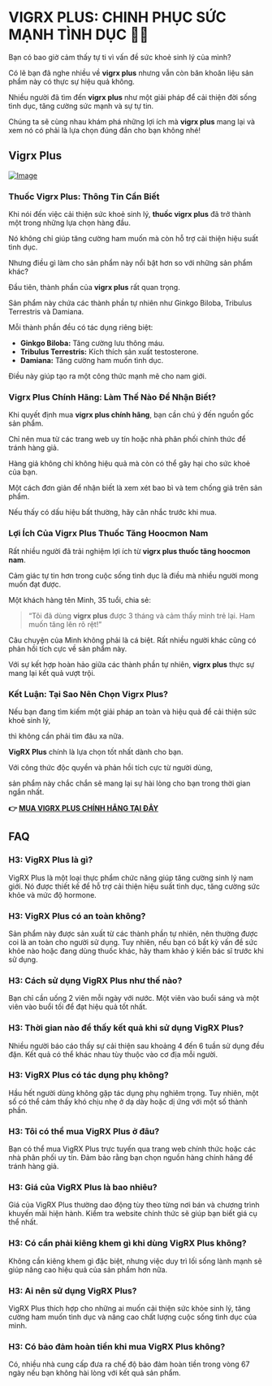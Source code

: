 # VIGRX PLUS: CHINH PHỤC SỨC MẠNH TÌNH DỤC 💪🔥

Bạn có bao giờ cảm thấy tự ti vì vấn đề sức khoẻ sinh lý của mình? 

Có lẽ bạn đã nghe nhiều về **vigrx plus** nhưng vẫn còn băn khoăn liệu sản phẩm này có thực sự hiệu quả không. 

Nhiều người đã tìm đến **vigrx plus** như một giải pháp để cải thiện đời sống tình dục, tăng cường sức mạnh và sự tự tin. 

Chúng ta sẽ cùng nhau khám phá những lợi ích mà **vigrx plus** mang lại và xem nó có phải là lựa chọn đúng đắn cho bạn không nhé!

## Vigrx Plus

[![Image](https://www2.sellhealth.com/63/vigrxplus_box_facingright_md.jpg)](https://gchaffi.com/t2rgLPjw)

### Thuốc Vigrx Plus: Thông Tin Cần Biết

Khi nói đến việc cải thiện sức khoẻ sinh lý, **thuốc vigrx plus** đã trở thành một trong những lựa chọn hàng đầu. 

Nó không chỉ giúp tăng cường ham muốn mà còn hỗ trợ cải thiện hiệu suất tình dục.

Nhưng điều gì làm cho sản phẩm này nổi bật hơn so với những sản phẩm khác?

Đầu tiên, thành phần của **vigrx plus** rất quan trọng. 

Sản phẩm này chứa các thành phần tự nhiên như Ginkgo Biloba, Tribulus Terrestris và Damiana. 

Mỗi thành phần đều có tác dụng riêng biệt:

- **Ginkgo Biloba:** Tăng cường lưu thông máu.
- **Tribulus Terrestris:** Kích thích sản xuất testosterone.
- **Damiana:** Tăng cường ham muốn tình dục.

Điều này giúp tạo ra một công thức mạnh mẽ cho nam giới.

### Vigrx Plus Chính Hãng: Làm Thế Nào Để Nhận Biết?

Khi quyết định mua **vigrx plus chính hãng**, bạn cần chú ý đến nguồn gốc sản phẩm. 

Chỉ nên mua từ các trang web uy tín hoặc nhà phân phối chính thức để tránh hàng giả.

Hàng giả không chỉ không hiệu quả mà còn có thể gây hại cho sức khoẻ của bạn.

Một cách đơn giản để nhận biết là xem xét bao bì và tem chống giả trên sản phẩm. 

Nếu thấy có dấu hiệu bất thường, hãy cân nhắc trước khi mua.

### Lợi Ích Của Vigrx Plus Thuốc Tăng Hoocmon Nam

Rất nhiều người đã trải nghiệm lợi ích từ **vigrx plus thuốc tăng hoocmon nam**. 

Cảm giác tự tin hơn trong cuộc sống tình dục là điều mà nhiều người mong muốn đạt được.

Một khách hàng tên Minh, 35 tuổi, chia sẻ:

> “Tôi đã dùng **vigrx plus** được 3 tháng và cảm thấy mình trẻ lại. Ham muốn tăng lên rõ rệt!”

Câu chuyện của Minh không phải là cá biệt. Rất nhiều người khác cũng có phản hồi tích cực về sản phẩm này.

Với sự kết hợp hoàn hảo giữa các thành phần tự nhiên, **vigrx plus** thực sự mang lại kết quả vượt trội.

### Kết Luận: Tại Sao Nên Chọn Vigrx Plus?

Nếu bạn đang tìm kiếm một giải pháp an toàn và hiệu quả để cải thiện sức khoẻ sinh lý,

thì không cần phải tìm đâu xa nữa.

**VigRX Plus** chính là lựa chọn tốt nhất dành cho bạn.

Với công thức độc quyền và phản hồi tích cực từ người dùng,

sản phẩm này chắc chắn sẽ mang lại sự hài lòng cho bạn trong thời gian ngắn nhất.



**👉 [MUA VIGRX PLUS CHÍNH HÃNG TẠI ĐÂY](https://gchaffi.com/t2rgLPjw)**

## FAQ

### H3: VigRX Plus là gì?
VigRX Plus là một loại thực phẩm chức năng giúp tăng cường sinh lý nam giới. Nó được thiết kế để hỗ trợ cải thiện hiệu suất tình dục, tăng cường sức khỏe và mức độ hormone.

### H3: VigRX Plus có an toàn không?
Sản phẩm này được sản xuất từ các thành phần tự nhiên, nên thường được coi là an toàn cho người sử dụng. Tuy nhiên, nếu bạn có bất kỳ vấn đề sức khỏe nào hoặc đang dùng thuốc khác, hãy tham khảo ý kiến bác sĩ trước khi sử dụng.

### H3: Cách sử dụng VigRX Plus như thế nào?
Bạn chỉ cần uống 2 viên mỗi ngày với nước. Một viên vào buổi sáng và một viên vào buổi tối để đạt hiệu quả tốt nhất.

### H3: Thời gian nào để thấy kết quả khi sử dụng VigRX Plus?
Nhiều người báo cáo thấy sự cải thiện sau khoảng 4 đến 6 tuần sử dụng đều đặn. Kết quả có thể khác nhau tùy thuộc vào cơ địa mỗi người.

### H3: VigRX Plus có tác dụng phụ không?
Hầu hết người dùng không gặp tác dụng phụ nghiêm trọng. Tuy nhiên, một số có thể cảm thấy khó chịu nhẹ ở dạ dày hoặc dị ứng với một số thành phần.

### H3: Tôi có thể mua VigRX Plus ở đâu?
Bạn có thể mua VigRX Plus trực tuyến qua trang web chính thức hoặc các nhà phân phối uy tín. Đảm bảo rằng bạn chọn nguồn hàng chính hãng để tránh hàng giả.

### H3: Giá của VigRX Plus là bao nhiêu?
Giá của VigRX Plus thường dao động tùy theo từng nơi bán và chương trình khuyến mãi hiện hành. Kiểm tra website chính thức sẽ giúp bạn biết giá cụ thể nhất.

### H3: Có cần phải kiêng khem gì khi dùng VigRX Plus không?
Không cần kiêng khem gì đặc biệt, nhưng việc duy trì lối sống lành mạnh sẽ giúp nâng cao hiệu quả của sản phẩm hơn nữa.

### H3: Ai nên sử dụng VigRX Plus?
VigRX Plus thích hợp cho những ai muốn cải thiện sức khỏe sinh lý, tăng cường ham muốn tình dục và nâng cao chất lượng cuộc sống tình dục của mình.

### H3: Có bảo đảm hoàn tiền khi mua VigRX Plus không?
Có, nhiều nhà cung cấp đưa ra chế độ bảo đảm hoàn tiền trong vòng 67 ngày nếu bạn không hài lòng với kết quả sản phẩm.